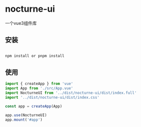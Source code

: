 # nocturne-ui

一个vue3组件库

## 安装

```sh

npm install or pnpm install

```

## 使用

```js
import { createApp } from 'vue'
import App from './src/App.vue'
import NocturneUI from '../dist/nocturne-ui/dist/index.full'
import '../dist/nocturne-ui/dist/index.css'

const app = createApp(App)

app.use(NocturneUI)
app.mount('#app')
```
